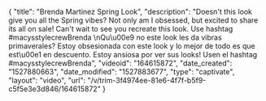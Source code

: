 {
    "title": "Brenda Martinez Spring Look",
    "description": "Doesn't this look give you all the Spring vibes? Not only am I obsessed, but excited to share its all on sale! Can't wait to see you recreate this look. Use hashtag #macysstylecrewBrenda \nQu\u00e9 no este look les da vibras primaverales? Estoy obsesionada con este look y lo mejor de todo es que est\u00e1 en descuento. Estoy ansiosa por ver sus looks! Usen el hashtag #macysstylecrewBrenda",
    "videoid": "164615872",
    "date_created": "1527880663",
    "date_modified": "1527883677",
    "type": "captivate",
    "layout": "video",
    "url": "\/v\/trim-3f4974ee-81e6-4f7f-b5f9-c5f5e3e3d846\/164615872"
}